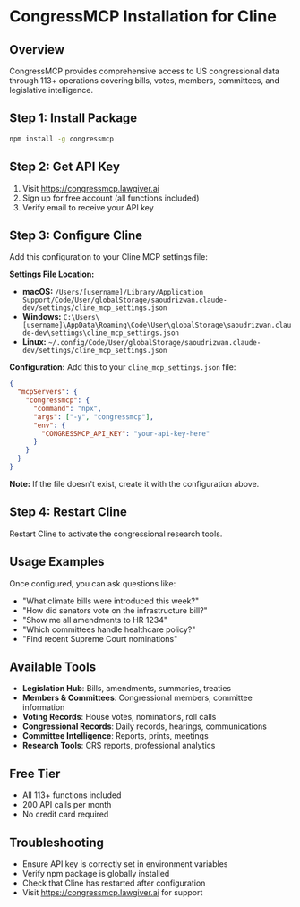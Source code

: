 # CongressMCP Installation for Cline

## Overview
CongressMCP provides comprehensive access to US congressional data through 113+ operations covering bills, votes, members, committees, and legislative intelligence.

## Step 1: Install Package
```bash
npm install -g congressmcp
```

## Step 2: Get API Key
1. Visit https://congressmcp.lawgiver.ai
2. Sign up for free account (all functions included)
3. Verify email to receive your API key

## Step 3: Configure Cline
Add this configuration to your Cline MCP settings file:

**Settings File Location:**
- **macOS:** `/Users/[username]/Library/Application Support/Code/User/globalStorage/saoudrizwan.claude-dev/settings/cline_mcp_settings.json`
- **Windows:** `C:\Users\[username]\AppData\Roaming\Code\User\globalStorage\saoudrizwan.claude-dev\settings\cline_mcp_settings.json`
- **Linux:** `~/.config/Code/User/globalStorage/saoudrizwan.claude-dev/settings/cline_mcp_settings.json`

**Configuration:**
Add this to your `cline_mcp_settings.json` file:

```json
{
  "mcpServers": {
    "congressmcp": {
      "command": "npx",
      "args": ["-y", "congressmcp"],
      "env": {
        "CONGRESSMCP_API_KEY": "your-api-key-here"
      }
    }
  }
}
```

**Note:** If the file doesn't exist, create it with the configuration above.

## Step 4: Restart Cline
Restart Cline to activate the congressional research tools.

## Usage Examples
Once configured, you can ask questions like:
- "What climate bills were introduced this week?"
- "How did senators vote on the infrastructure bill?"
- "Show me all amendments to HR 1234"
- "Which committees handle healthcare policy?"
- "Find recent Supreme Court nominations"

## Available Tools
- **Legislation Hub**: Bills, amendments, summaries, treaties
- **Members & Committees**: Congressional members, committee information
- **Voting Records**: House votes, nominations, roll calls
- **Congressional Records**: Daily records, hearings, communications
- **Committee Intelligence**: Reports, prints, meetings
- **Research Tools**: CRS reports, professional analytics

## Free Tier
- All 113+ functions included
- 200 API calls per month
- No credit card required

## Troubleshooting
- Ensure API key is correctly set in environment variables
- Verify npm package is globally installed
- Check that Cline has restarted after configuration
- Visit https://congressmcp.lawgiver.ai for support